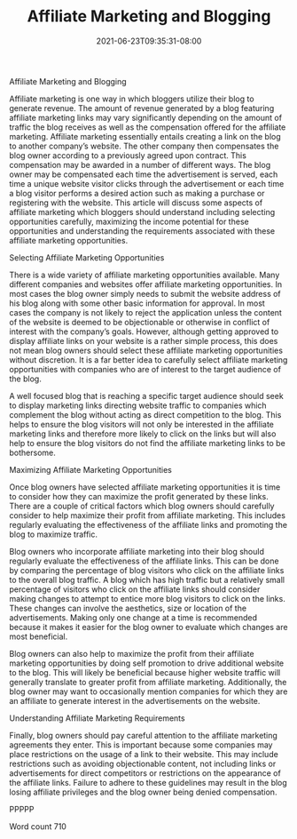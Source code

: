 ﻿---
title: "Affiliate Marketing and Blogging"
date: 2021-06-23T09:35:31-08:00
description: "TXT Tips for Web Success"
featured_image: "/images/TXT.jpg"
tags: ["TXT"]
---

Affiliate Marketing and Blogging

Affiliate marketing is one way in which bloggers utilize their blog to generate revenue. The amount of revenue generated by a blog featuring affiliate marketing links may vary significantly depending on the amount of traffic the blog receives as well as the compensation offered for the affiliate marketing. Affiliate marketing essentially entails creating a link on the blog to another company’s website. The other company then compensates the blog owner according to a previously agreed upon contract. This compensation may be awarded in a number of different ways. The blog owner may be compensated each time the advertisement is served, each time a unique website visitor clicks through the advertisement or each time a blog visitor performs a desired action such as making a purchase or registering with the website. This article will discuss some aspects of affiliate marketing which bloggers should understand including selecting opportunities carefully, maximizing the income potential for these opportunities and understanding the requirements associated with these affiliate marketing opportunities. 

Selecting Affiliate Marketing Opportunities

There is a wide variety of affiliate marketing opportunities available. Many different companies and websites offer affiliate marketing opportunities. In most cases the blog owner simply needs to submit the website address of his blog along with some other basic information for approval. In most cases the company is not likely to reject the application unless the content of the website is deemed to be objectionable or otherwise in conflict of interest with the company’s goals. However, although getting approved to display affiliate links on your website is a rather simple process, this does not mean blog owners should select these affiliate marketing opportunities without discretion. It is a far better idea to carefully select affiliate marketing opportunities with companies who are of interest to the target audience of the blog.

A well focused blog that is reaching a specific target audience should seek to display marketing links directing website traffic to companies which complement the blog without acting as direct competition to the blog. This helps to ensure the blog visitors will not only be interested in the affiliate marketing links and therefore more likely to click on the links but will also help to ensure the blog visitors do not find the affiliate marketing links to be bothersome. 

Maximizing Affiliate Marketing Opportunities

Once blog owners have selected affiliate marketing opportunities it is time to consider how they can maximize the profit generated by these links. There are a couple of critical factors which blog owners should carefully consider to help maximize their profit from affiliate marketing. This includes regularly evaluating the effectiveness of the affiliate links and promoting the blog to maximize traffic.  

Blog owners who incorporate affiliate marketing into their blog should regularly evaluate the effectiveness of the affiliate links. This can be done by comparing the percentage of blog visitors who click on the affiliate links to the overall blog traffic. A blog which has high traffic but a relatively small percentage of visitors who click on the affiliate links should consider making changes to attempt to entice more blog visitors to click on the links. These changes can involve the aesthetics, size or location of the advertisements. Making only one change at a time is recommended because it makes it easier for the blog owner to evaluate which changes are most beneficial. 

Blog owners can also help to maximize the profit from their affiliate marketing opportunities by doing self promotion to drive additional website to the blog. This will likely be beneficial because higher website traffic will generally translate to greater profit from affiliate marketing. Additionally, the blog owner may want to occasionally mention companies for which they are an affiliate to generate interest in the advertisements on the website.

Understanding Affiliate Marketing Requirements

Finally, blog owners should pay careful attention to the affiliate marketing agreements they enter. This is important because some companies may place restrictions on the usage of a link to their website. This may include restrictions such as avoiding objectionable content, not including links or advertisements for direct competitors or restrictions on the appearance of the affiliate links. Failure to adhere to these guidelines may result in the blog losing affiliate privileges and the blog owner being denied compensation. 

PPPPP

Word count 710


